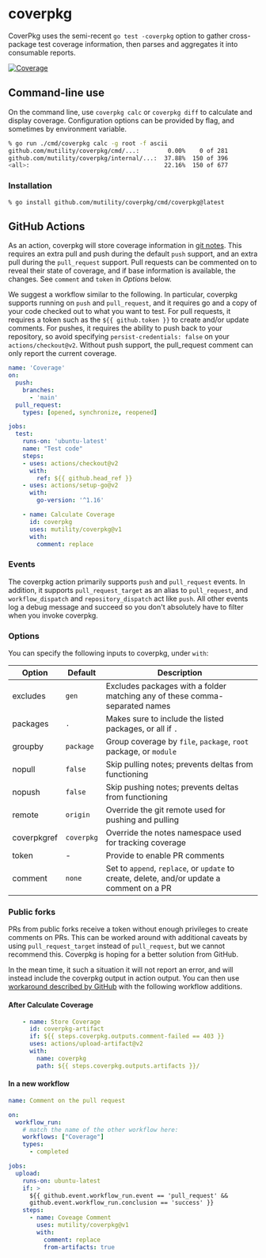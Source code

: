 # coverpkg

CoverPkg uses the semi-recent `go test -coverpkg` option to gather cross-package test coverage information, then parses and aggregates it into consumable reports.

[![Coverage](https://github.com/mutility/coverpkg/actions/workflows/cover.yaml/badge.svg)](https://github.com/mutility/coverpkg/actions/workflows/cover.yaml)

## Command-line use

On the command line, use `coverpkg calc` or `coverpkg diff` to calculate and display coverage. Configuration options can be provided by flag, and sometimes by environment variable.

```bash
% go run ./cmd/coverpkg calc -g root -f ascii
github.com/mutility/coverpkg/cmd/...:        0.00%    0 of 281
github.com/mutility/coverpkg/internal/...:  37.88%  150 of 396
<all>:                                      22.16%  150 of 677
```

### Installation

`% go install github.com/mutility/coverpkg/cmd/coverpkg@latest`

## GitHub Actions

As an action, coverpkg will store coverage information in [git notes](https://git-scm.com/docs/git-notes). This requires an extra pull and push during the default `push` support, and an extra pull during the `pull_request` support. Pull requests can be commented on to reveal their state of coverage, and if base information is available, the changes. See `comment` and `token` in *Options* below.

We suggest a workflow similar to the following. In particular, coverpkg supports running on `push` and `pull_request`, and it requires go and a copy of your code checked out to what you want to test. For pull requests, it requires a token such as the `${{ github.token }}` to create and/or update comments. For pushes, it requires the ability to push back to your repository, so avoid specifying `persist-credentials: false` on your `actions/checkout@v2`. Without push support, the pull_request comment can only report the current coverage.

```yaml
name: 'Coverage'
on:
  push:
    branches:
      - 'main'
  pull_request:
    types: [opened, synchronize, reopened]

jobs:
  test:
    runs-on: 'ubuntu-latest'
    name: "Test code"
    steps:
    - uses: actions/checkout@v2
      with:
        ref: ${{ github.head_ref }}
    - uses: actions/setup-go@v2
      with:
        go-version: '^1.16'

    - name: Calculate Coverage
      id: coverpkg
      uses: mutility/coverpkg@v1
      with:
        comment: replace
```

### Events

The coverpkg action primarily supports `push` and `pull_request` events. In addition, it supports `pull_request_target` as an alias to `pull_request`, and `workflow_dispatch` and `repository_dispatch` act like `push`. All other events log a debug message and succeed so you don't absolutely have to filter when you invoke coverpkg.

### Options

You can specify the following inputs to coverpkg, under `with`:

Option | Default | Description
-|-|-
excludes | `gen` | Excludes packages with a folder matching any of these comma-separated names
packages | `.` | Makes sure to include the listed packages, or all if `.`
groupby | `package` | Group coverage by `file`, `package`, `root` package, or `module`
nopull | `false` | Skip pulling notes; prevents deltas from functioning
nopush | `false` | Skip pushing notes; prevents deltas from functioning
remote | `origin` | Override the git remote used for pushing and pulling
coverpkgref | `coverpkg` | Override the notes namespace used for tracking coverage
token | - | Provide to enable PR comments
comment | `none` | Set to `append`, `replace`, or `update` to create, delete, and/or update a comment on a PR

### Public forks

PRs from public forks receive a token without enough privileges to create comments on PRs. This can be worked around with additional caveats by using `pull_request_target` instead of `pull_request`, but we cannot recommend this. Coverpkg is hoping for a better solution from GitHub.

In the mean time, it such a situation it will not report an error, and will instead include the coverpkg output in action output. You can then use [workaround described by GitHub](https://securitylab.github.com/research/github-actions-preventing-pwn-requests/) with the following workflow additions.

#### After Calculate Coverage

```yaml
    - name: Store Coverage
      id: coverpkg-artifact
      if: ${{ steps.coverpkg.outputs.comment-failed == 403 }}
      uses: actions/upload-artifact@v2
      with:
        name: coverpkg
        path: ${{ steps.coverpkg.outputs.artifacts }}/
```

#### In a new workflow

```yaml
name: Comment on the pull request

on:
  workflow_run:
    # match the name of the other workflow here:
    workflows: ["Coverage"]
    types:
      - completed

jobs:
  upload:
    runs-on: ubuntu-latest
    if: >
      ${{ github.event.workflow_run.event == 'pull_request' &&
      github.event.workflow_run.conclusion == 'success' }}
    steps:
      - name: Coveage Comment
        uses: mutility/coverpkg@v1
        with:
          comment: replace
          from-artifacts: true
```

